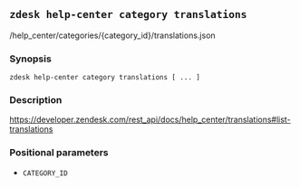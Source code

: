## `zdesk help-center category translations`

/help_center/categories/{category_id}/translations.json

### Synopsis

    zdesk help-center category translations [ ... ]

### Description

https://developer.zendesk.com/rest_api/docs/help_center/translations#list-translations

### Positional parameters

* `CATEGORY_ID`

